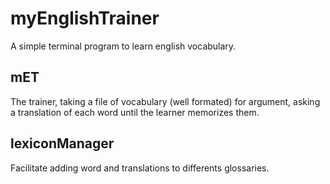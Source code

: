 myEnglishTrainer
================

A simple terminal program to learn english vocabulary.

mET
---

The trainer, taking a file of vocabulary (well formated) for argument, asking a translation of each word until the learner memorizes them.

lexiconManager
--------------

Facilitate adding word and translations to differents glossaries.
